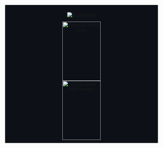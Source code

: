 <div align="center" style="background-color: #0d1117; padding-block: 2%;">

[![Typing SVG](https://readme-typing-svg.herokuapp.com/?color=bdf&size=35&center=true&vCenter=true&width=1000&font=Poppins&lines=Hello,+My+name+is+Anael+Barbosa;I'm+a+fullstack+developer;+Welcome+Home+(Sanitarium))](https://git.io/typing-svg)

<img width="50%" height="195px"  src="https://github-readme-stats.vercel.app/api?username=dvanael&show_icons=true&theme=radical&title_color=bdf&icon_color=8af&text_color=ddd&bg_color=0d1117&hide_border=true" alt="Poggers GitHub Stats">

<img width="50%" height="195px"  src="https://github-readme-stats.vercel.app/api/top-langs/?username=dvanael&layout=compact&theme=radical&title_color=bdf&icon_color=8af&text_color=ddd&bg_color=0d1117&hide_border=true" alt="Linguagens Mais Usadas">
</div>
